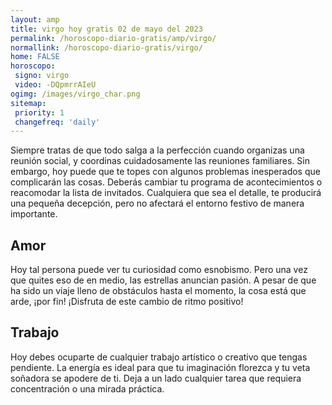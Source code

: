 ```yaml
---
layout: amp
title: virgo hoy gratis 02 de mayo del 2023 
permalink: /horoscopo-diario-gratis/amp/virgo/
normallink: /horoscopo-diario-gratis/virgo/
home: FALSE
horoscopo:
 signo: virgo
 video: -DQpmrrAIeU
ogimg: /images/virgo_char.png
sitemap:
 priority: 1
 changefreq: 'daily'
---
```



Siempre tratas de que todo salga a la perfección cuando organizas una reunión social, y coordinas cuidadosamente las reuniones familiares. Sin embargo, hoy puede que te topes  con algunos problemas inesperados que complicarán las cosas. Deberás cambiar tu programa de acontecimientos o reacomodar la lista de invitados.  Cualquiera que sea el detalle, te producirá una pequeña decepción, pero no afectará el entorno festivo de manera importante.

## Amor

Hoy tal persona puede ver tu curiosidad como esnobismo. Pero una vez que quites eso de en medio, las estrellas anuncian pasión. A pesar de que ha sido un viaje lleno de obstáculos hasta el momento, la cosa está que arde, ¡por fin! ¡Disfruta de este cambio de ritmo positivo!

## Trabajo

Hoy debes ocuparte de cualquier trabajo artístico o creativo que tengas pendiente. La energía es ideal para que tu imaginación florezca y tu veta soñadora se apodere de ti. Deja a un lado cualquier tarea que requiera concentración o una mirada práctica.